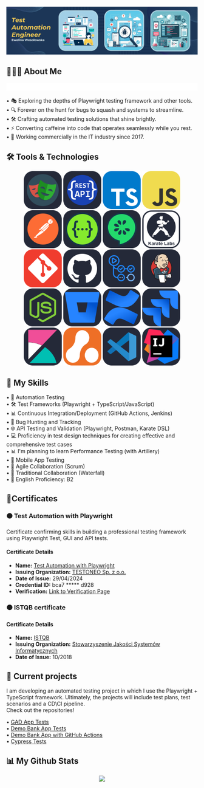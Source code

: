 <p align="center">
    <img src="./private/header.png"/>
</p>

## 👩🏻‍💻 About Me

<img src="./private/TestAutomationEngineer.svg">

•  🎭 Exploring the depths of Playwright testing framework and other tools.<br>
•  🔍 Forever on the hunt for bugs to squash and systems to streamline.<br>
•  🛠️ Crafting automated testing solutions that shine brightly.<br>
•  ⚡ Converting caffeine into code that operates seamlessly while you rest.<br>
•  💼 Working commercially in the IT industry since 2017.<br>

## 🛠️ Tools & Technologies

<p align="center">
  <img src="./public/icons/Playwright.svg" alt="Playwright Logo" width="100" height="100">
  <img src="./public/icons/RestApi.svg" alt="RestApi Logo" width="100" height="100">
  <img src="./public/icons/TypeScript.svg" alt="TypeScript Logo" width="100" height="100">
  <img src="./public/icons/JavaScript.svg" alt="JavaScript Logo" width="100" height="100">
  <img src="./public/icons/Postman.svg" alt="Postman Logo" width="100" height="100">
  <img src="./public/icons/Swagger.svg" alt="Swagger Logo" width="100" height="100">
  <img src="./public/icons/Cucumber.svg" alt="Cucumber Logo" width="100" height="100">
  <img src="./public/icons/KarateLabs.svg" alt="KarateLabs Logo" width="100" height="100">
  <img src="./public/icons/Git.svg" alt="Git Logo" width="100" height="100">
  <img src="./public/icons/Github.svg" alt="Github Logo" width="100" height="100">
  <img src="./public/icons/GithubActions.svg" alt="GithubActions Logo" width="100" height="100">
  <img src="./public/icons/Jenkins.svg" alt="Jenkins Logo" width="100" height="100">
  <img src="./public/icons/NodeJS.svg" alt="Node.js Logo" width="100" height="100">
  <img src="./public/icons/Bitbucket.svg" alt="Bitbucket Logo" width="100" height="100">
  <img src="./public/icons/Confluence.svg" alt="Confluence Logo" width="100" height="100">
  <img src="./public/icons/Jira.svg" alt="Jira Logo" width="100" height="100">
  <img src="./public/icons/Kibana.svg" alt="Kibana Logo" width="100" height="100">
  <img src="./public/icons/Adaptavist.svg" alt="Adaptavist Logo" width="100" height="100">
  <img src="./public/icons/VSCode.svg" alt="VS Code Logo" width="100" height="100">
  <img src="./public/icons/InteliJ.svg" alt="InteliJ Logo" width="100" height="100">
</p>

## 🚀 My Skills

•  🤖 Automation Testing<br>
•  🛠️ Test Frameworks (Playwright + TypeScript/JavaScript)<br>
•  📊 Continuous Integration/Deployment (GitHub Actions, Jenkins)<br>
•  🐛 Bug Hunting and Tracking<br>
•  🌐 API Testing and Validation (Playwright, Postman, Karate DSL)<br>
•  💻 Proficiency in test design techniques for creating effective and comprehensive test cases<br>
•  📊 I'm planning to learn Performance Testing (with Artillery)<br>
•  📱 Mobile App Testing<br>
•  🧪 Agile Collaboration (Scrum)<br>
•  🧪 Traditional Collaboration (Waterfall)<br>
•  🌟 English Proficiency: B2<br>

## 📝Certificates

### 🟠 Test Automation with Playwright

Certificate confirming skills in building a professional testing framework using Playwright Test, GUI and API tests.

#### Certificate Details

- **Name:** [Test Automation with Playwright](https://jaktestowac.pl/membership/kursant-programu-testy-automatyczne-z-playwright/)
- **Issuing Organization:** [TESTONEO Sp. z o.o.](https://jaktestowac.pl/)
- **Date of Issue:** 29/04/2024
- **Credential ID:** bca7 ***** d928
- **Verification:** [Link to Verification Page](https://jaktestowac.pl/certs/)

### 🟠 ISTQB certificate

#### Certificate Details

- **Name:** [ISTQB](https://sjsi.org/ist-qb/)
- **Issuing Organization:** [Stowarzyszenie Jakości Systemów Informatycznych](https://sjsi.org/o-nas/kontakt/)
- **Date of Issue:** 10/2018

## 📂 Current projects

<!-- ![Project Logo](link/to/logo.svg) -->
I am developing an automated testing project in which I use the Playwright + TypeScript
framework. Ultimately, the projects will include test plans, test scenarios and a CD\CI pipeline.<br>
Check out the repositories!

• [GAD App Tests](https://github.com/ew-code/GAD-App-Tests) <br>
• [Demo Bank App Tests](https://github.com/ew-code/Demo-Bank-App-Tests) <br>
• [Demo Bank App with GitHub Actions](https://github.com/ew-code/playwright-demobank-actions/tree/master) <br>
• [Cypress Tests](https://github.com/ew-code/cypress)<br>
<!-- • Test Scenario for Demo Bank App <br> -->

## 📊 My Github Stats

<p align = "center">
<img src="https://github-readme-streak-stats.herokuapp.com/?user=ew-code&theme=red" />
</p>

<!-- ## 📫 Contact -->

<!-- If you have any questions or suggestions, feel free to contact me: <br> -->
<!-- [<img src="https://img.icons8.com/fluent/96/000000/gmail.png"/>](mailto:e.wesol@hotmail.com) -->
<!-- [<img src="https://img.icons8.com/color/96/000000/linkedin.png"/>](https://www.linkedin.com/in/ewelina-weso%C5%82owska/) -->
